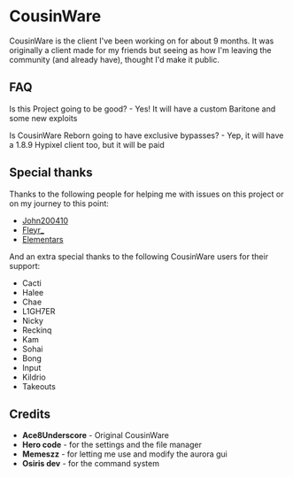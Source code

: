 # CousinWare

CousinWare is the client I've been working on for about 9 months. It was originally a client made for my friends but seeing as how I'm leaving the community (and already have), thought I'd make it public.

## FAQ

Is this Project going to be good? - Yes! It will have a custom Baritone and some new exploits

Is CousinWare Reborn going to have exclusive bypasses? - Yep, it will have a 1.8.9 Hypixel client too, but it will be paid

## Special thanks

Thanks to the following people for helping me with issues on this project or on my journey to this point:

- [John200410](https://github.com/John200410)
- [Fleyr_](https://github.com/xFleyr)
- [Elementars](https://github.com/Elementars)

And an extra special thanks to the following CousinWare users for their support:

- Cacti
- Halee
- Chae
- L1GH7ER 
- Nicky
- Reckinq
- Kam
- Sohai
- Bong
- Input
- Kildrio
- Takeouts

## Credits

- **Ace8Underscore** - Original CousinWare
- **Hero code** - for the settings and the file manager
- **Memeszz** - for letting me use and modify the aurora gui
- **Osiris dev** - for the command system
